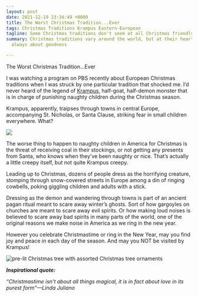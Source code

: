 ```yaml
---
layout: post
date: 2021-12-19 23:34:49 +0000
title: The Worst Christmas Tradition...Ever
tags: Christmas Traditions Krampus Eastern-European
tagline: Some Christmas traditions don't seem at all Christmas friendly at first glance
summary: Christmas traditions vary around the world, but at their heart, they are
  always about goodness

---
```

The Worst Christmas Tradition…Ever

I was watching a program on PBS recently about European Christmas traditions when I was struck by one particular tradition that shocked me. I’d never heard of the legend of [Krampus](https://www.britannica.com/topic/Krampus "Krampus"),  half-goat, half-demon monster that is in charge of punishing naughty children during the Christmas season.

Krampus, apparently, traipses through towns in central Europe, accompanying St. Nicholas, or Santa Clause, striking fear in small children everywhere. What?

![](https://media.istockphoto.com/photos/in-the-middle-of-hell-picture-id1021313188?b=1&k=20&m=1021313188&s=170667a&w=0&h=nGQRTwKgBP2qMWnhQj6ArmQ7grRfqcATFmcuo8UlYEA=)

The worse thing to happen to naughty children in America for Christmas is the threat of receiving coal in their stockings, or not getting any presents from Santa, who knows when they’ve been naughty or nice. That’s actually a little creepy itself, but not quite Krampus creepy.

Leading up to Christmas, dozens of people dress as the horrifying creature, stomping through snow-covered streets in Europe among a din of ringing cowbells, poking giggling children and adults with a stick.

Dressing as the demon and wandering through towns is part of an ancient pagan ritual meant to scare away winter’s ghosts. Sort of how gargoyles on churches are meant to scare away evil spirits. Or how making loud noises is believed to scare away bad spirits in many parts of the world, one of the original reasons we make noise in America as we ring in the new year.

However you celebrate Christmastime or ring in the New Year, may you find joy and peace in each day of the season. And may you NOT be visited by Krampus!

![pre-lit Christmas tree with assorted Christmas tree ornaments](https://images.unsplash.com/photo-1543589077-47d81606c1bf?ixlib=rb-1.2.1&ixid=MnwxMjA3fDB8MHxzZWFyY2h8MTJ8fGNocmlzdG1hc3xlbnwwfHwwfHw%3D&w=1000&q=80)

**_Inspirational quote:_**

_“Christmastime isn’t about all things magical, it is in fact about love in its purest form”—Linda Juliano_